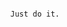 ~~~~~~~~~~~~~~~~~~~~~~~~~~~~~~~~~~~~~~~~~~~~~~~~~~~~~~~~~~~~~~~~~~~~~~~~~~~~~~~~~~~~~~~~~~~~~~~~~~~~~~~~~~~~





                                            Just do it.





~~~~~~~~~~~~~~~~~~~~~~~~~~~~~~~~~~~~~~~~~~~~~~~~~~~~~~~~~~~~~~~~~~~~~~~~~~~~~~~~~~~~~~~~~~~~~~~~~~~~~~~~~~~~
